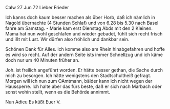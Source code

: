  Calw 27 Jun 72
Lieber Frieder

Ich kanns doch kaum besser machen als über Horb, daß ich nämlich in Nagold übernachte (4 Stunden Schlaf) und von 6.28 bis 5.30 nach Basel fahre am Samstag. - Marie kam erst Dienstag Abds mit den 2 Kleinen. Mama hat nun wohl geschlafen und wieder gebadet, fühlt sich recht frisch und ißt mit Lust. Wir dürfen also fröhlich und dankbar sein.

Schönen Dank für Alles. Ich komme also am Rhein hinabgefahren und hoffe es wird so recht. Auf der andern Seite ists immer Schnellzug und ich käme doch nur um 40 Minuten früher an.

Joh. ist freilich angeführt worden. Er hätte besser gethan, die Sache durch mich zu besorgen. Ich hätte wenigstens den Stadtschultheiß gefragt. Morgen will ich nun zum OAmtmann, bälder kann ich nicht wegen der Haussperre. Ich halte aber das fürs beste, daß er sich nach Marbach oder sonst wohin stellt, wenn es die Behörde annimmt.

 Nun Adieu
 Es küßt
 Euer V.
